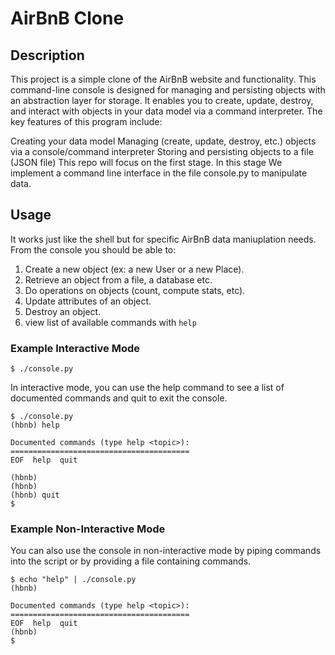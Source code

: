 # AirBnB Clone

## Description
This project is a simple clone of the AirBnB website and functionality.
This command-line console is designed for managing and persisting objects with an abstraction layer for storage. It enables you to create, update, destroy, and interact with objects in your data model via a command interpreter. The key features of this program include:

Creating your data model
Managing (create, update, destroy, etc.) objects via a console/command interpreter
Storing and persisting objects to a file (JSON file)
This repo will focus on the first stage. In this stage We implement a command line interface in the
file console.py to manipulate data.

## Usage
It works just like the shell but for specific AirBnB data maniuplation needs.
From the console you should be able to:
1. Create a new object (ex: a new User or a new Place).
2. Retrieve an object from a file, a database etc.
3. Do operations on objects (count, compute stats, etc).
4. Update attributes of an object.
5. Destroy an object.
6. view list of available commands with `help`


### Example Interactive Mode
```
$ ./console.py
```

In interactive mode, you can use the help command to see a list of documented commands and quit to exit the console.

```
$ ./console.py
(hbnb) help

Documented commands (type help <topic>):
========================================
EOF  help  quit

(hbnb) 
(hbnb) 
(hbnb) quit
$
```
### Example Non-Interactive Mode
You can also use the console in non-interactive mode by piping commands into the script or by providing a file containing commands.

```
$ echo "help" | ./console.py
(hbnb)

Documented commands (type help <topic>):
========================================
EOF  help  quit
(hbnb)
$
```
